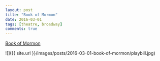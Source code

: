 ```yaml
---
layout: post
title: "Book of Mormon"
date: 2016-03-01
tags: [theatre, broadway]
comments: true
---
```

[Book of Mormon](http://bookofmormonbroadway.com)

![]({{ site.url }}/images/posts/2016-03-01-book-of-mormon/playbill.jpg)

